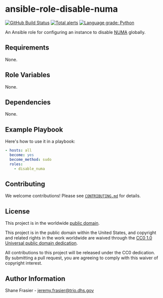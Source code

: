 # ansible-role-disable-numa #

[![GitHub Build Status](https://github.com/cisagov/ansible-role-disable-numa/workflows/build/badge.svg)](https://github.com/cisagov/ansible-role-disable-numa/actions)
[![Total alerts](https://img.shields.io/lgtm/alerts/g/cisagov/ansible-role-disable-numa.svg?logo=lgtm&logoWidth=18)](https://lgtm.com/projects/g/cisagov/ansible-role-disable-numa/alerts/)
[![Language grade: Python](https://img.shields.io/lgtm/grade/python/g/cisagov/ansible-role-disable-numa.svg?logo=lgtm&logoWidth=18)](https://lgtm.com/projects/g/cisagov/ansible-role-disable-numa/context:python)

An Ansible role for configuring an instance to disable
[NUMA](https://en.wikipedia.org/wiki/Non-uniform_memory_access)
globally.

## Requirements ##

None.

## Role Variables ##

None.

<!--
| Variable | Description | Default | Required |
|----------|-------------|---------|----------|
| optional_variable | Describe its purpose. | `default_value` | No |
| required_variable | Describe its purpose. | n/a | Yes |
-->

## Dependencies ##

None.

## Example Playbook ##

Here's how to use it in a playbook:

```yaml
- hosts: all
  become: yes
  become_method: sudo
  roles:
    - disable_numa
```

## Contributing ##

We welcome contributions!  Please see [`CONTRIBUTING.md`](CONTRIBUTING.md) for
details.

## License ##

This project is in the worldwide [public domain](LICENSE).

This project is in the public domain within the United States, and
copyright and related rights in the work worldwide are waived through
the [CC0 1.0 Universal public domain
dedication](https://creativecommons.org/publicdomain/zero/1.0/).

All contributions to this project will be released under the CC0
dedication. By submitting a pull request, you are agreeing to comply
with this waiver of copyright interest.

## Author Information ##

Shane Frasier - <jeremy.frasier@trio.dhs.gov>
